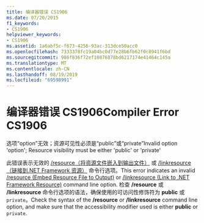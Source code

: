 ```yaml
---
title: 编译器错误 CS1906
ms.date: 07/20/2015
f1_keywords:
- CS1906
helpviewer_keywords:
- CS1906
ms.assetid: 1a6abf5c-f673-4256-93ac-313dce50acc0
ms.openlocfilehash: 7333378fc19a04bc0d77e28b6fb62f0c8941f6bd
ms.sourcegitcommit: 986f836f72ef10876878bd6217174e41464c145a
ms.translationtype: MT
ms.contentlocale: zh-CN
ms.lasthandoff: 08/19/2019
ms.locfileid: "69598991"
---
```

# <a name="compiler-error-cs1906"></a><span data-ttu-id="ba965-102">编译器错误 CS1906</span><span class="sxs-lookup"><span data-stu-id="ba965-102">Compiler Error CS1906</span></span>
<span data-ttu-id="ba965-103">选项“option”无效；资源可见性必须是“public”或“private”</span><span class="sxs-lookup"><span data-stu-id="ba965-103">Invalid option 'option'; Resource visibility must be either 'public' or 'private'</span></span>  
  
 <span data-ttu-id="ba965-104">此错误表示无效的 [/resource（将资源文件嵌入到输出文件）](../language-reference/compiler-options/resource-compiler-option.md) 或 [/linkresource（链接到.NET Framework 资源）](../language-reference/compiler-options/linkresource-compiler-option.md) 命令行选项。</span><span class="sxs-lookup"><span data-stu-id="ba965-104">This error indicates an invalid [/resource (Embed Resource File to Output)](../language-reference/compiler-options/resource-compiler-option.md) or [/linkresource (Link to .NET Framework Resource)](../language-reference/compiler-options/linkresource-compiler-option.md) command line option.</span></span> <span data-ttu-id="ba965-105">检查 **/resource** 或 **/linkresource** 命令行选项的语法，确保使用的可访问性修饰符为 **public** 或 `private`。</span><span class="sxs-lookup"><span data-stu-id="ba965-105">Check the syntax of the **/resource** or **/linkresource** command line option, and make sure that the accessibility modifier used is either **public** or `private`.</span></span>
